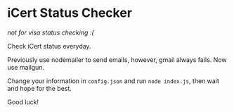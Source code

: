# iCert Status Checker

*not for visa status checking :(*

Check iCert status everyday.

Previously use nodemailer to send emails, however, gmail always fails. Now use mailgun.

Change your information in `config.json` and run `node index.js`, then wait and hope for the best.

Good luck!
